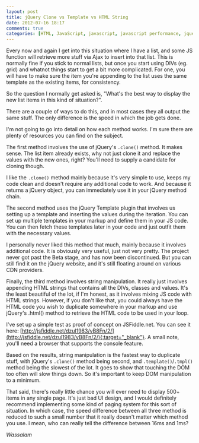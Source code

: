 ```yaml
---
layout: post
title: jQuery Clone vs Template vs HTML String
date: 2012-07-16 18:17
comments: true
categories: [HTML, JavaScript, javascript, javascript performance, jquery, jQuery, Web Development]
---
```

Every now and again I get into this situation where I have a list, and some JS function will retrieve more stuff via Ajax to insert into that list. This is normally fine if you stick to normal lists, but once you start using DIVs (eg. grid) and whatnot things start to get a bit more complicated. For one, you will have to make sure the item you're appending to the list uses the same template as the existing items, for consistency.

So the question I normally get asked is, "What's the best way to display the new list items in this kind of situation?".

There are a couple of ways to do this, and in most cases they all output the same stuff. The only difference is the speed in which the job gets done.

<!--more-->

I'm not going to go into detail on how each method works. I'm sure there are plenty of resources you can find on the subject.

The first method involves the use of jQuery's `.clone()` method. It makes sense. The list item already exists, why not just clone it and replace the values with the new ones, right? You'll need to supply a candidate for cloning though.

I like the `.clone()` method mainly because it's very simple to use, keeps my code clean and doesn't require any additional code to work. And because it returns a jQuery object, you can immediately use it in your jQuery method chain.

The second method uses the jQuery Template plugin that involves us setting up a template and inserting the values during the iteration. You can set up multiple templates in your markup and define them in your JS code. You can then fetch these templates later in your code and just outfit them with the necessary values.

I personally never liked this method that much, mainly because it involves additional code. It is obviously very useful, just not very pretty. The project never got past the Beta stage, and has now been discontinued. But you can still find it on the jQuery website, and it's still floating around on various CDN providers.

Finally, the third method involves string manipulation. It really just involves appending HTML strings that contains all the DIVs, classes and values. It's the least beautiful of the lot, if I'm honest, as it involves mixing JS code with HTML strings. However, if you don't like that, you could always have the HTML code you wish to duplicate somewhere in your markup and use jQuery's .html() method to retrieve the HTML code to be used in your loop.

I've set up a simple test as proof of concept on JSFiddle.net. You can see it here: [http://jsfiddle.net/dzul1983/vB8Fn/2/](http://jsfiddle.net/dzul1983/vB8Fn/2/){:target="_blank"}. A small note, you'll need a browser that supports the console feature.

Based on the results, string manipulation is the fastest way to duplicate stuff, with jQuery's `.clone()` method being second, and `.template()`/`.tmpl()` method being the slowest of the lot. It goes to show that touching the DOM too often will slow things down. So it's important to keep DOM manipulation to a minimum.

That said, there's really little chance you will ever need to display 500+ items in any single page. It's just bad UI design, and I would definitely recommend implementing some kind of paging system for this sort of situation. In which case, the speed difference between all three method is reduced to such a small number that it really doesn't matter which method you use. I mean, who can really tell the difference between 16ms and 1ms?

<em>Wassalam</em>
